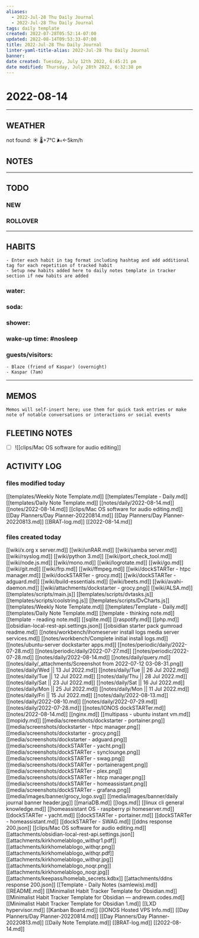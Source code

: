 ```yaml
---
aliases:
  - 2022-Jul-28 Thu Daily Journal
  - 2022-Jul-28 Thu Daily Journal
tags: daily template 
created: 2022-07-28T05:52:14-07:00
updated: 2022-08-14T09:53:33-07:00
title: 2022-Jul-28 Thu Daily Journal
linter-yaml-title-alias: 2022-Jul-28 Thu Daily Journal
banner: 
date created: Tuesday, July 12th 2022, 6:45:21 pm
date modified: Thursday, July 28th 2022, 6:32:38 pm
---
```


# 2022-08-14

---

## WEATHER 
not found: ☀️   🌡️+7°C 🌬️←5km/h



## NOTES


---

## TODO

### NEW

### ROLLOVER

---

## HABITS

```ad-tip
- Enter each habit in tag format including hashtag and add additional tag for each repetition of tracked habit
- Setup new habits added here to daily notes template in tracker section if new habits are added 
```

### water: 

### soda:

### shower:

### wake-up time: #nosleep 

### guests/visitors: 
	- Blaze (friend of Kaspar) (overnight)
	- Kaspar (7am)

---

## MEMOS

```ad-tip
Memos will self-insert here; use them for quick task entries or make note of notable conversations or interactions or social events
```


## FLEETING NOTES
- [ ] ![[clips/Mac OS software for audio editing]]


## ACTIVITY LOG

### files modified today 
[[templates/Weekly Note Template.md]]
[[templates/Template - Daily.md]]
[[templates/Daily Note Template.md]]
[[notes/daily/2022-08-14.md]]
[[notes/2022-08-14.md]]
[[clips/Mac OS software for audio editing.md]]
[[Day Planners/Day Planner-20220814.md]]
[[Day Planners/Day Planner-20220813.md]]
[[BRAT-log.md]]
[[2022-08-14.md]]

### files created today 


[[wiki/x.org x server.md]]
[[wiki/unRAR.md]]
[[wiki/samba server.md]]
[[wiki/rsyslog.md]]
[[wiki/python 3.md]]
[[wiki/port_check_tool.md]]
[[wiki/node.js.md]]
[[wiki/mono.md]]
[[wiki/logrotate.md]]
[[wiki/go.md]]
[[wiki/git.md]]
[[wiki/frp.md]]
[[wiki/ffmpeg.md]]
[[wiki/dockSTARTer - htpc manager.md]]
[[wiki/dockSTARTer - grocy.md]]
[[wiki/dockSTARTer - adguard.md]]
[[wiki/build-essentials.md]]
[[wiki/beets.md]]
[[wiki/avahi-daemon.md]]
[[wiki/attachments/dockstarter - grocy.png]]
[[wiki/ALSA.md]]
[[templates/scripts/main.js]]
[[templates/scripts/dvtasks.js]]
[[templates/scripts/coolstring.js]]
[[templates/scripts/DvCharts.js]]
[[templates/Weekly Note Template.md]]
[[templates/Template - Daily.md]]
[[templates/Daily Note Template.md]]
[[template - thinking note.md]]
[[template - reading note.md]]
[[sqlite.md]]
[[raspotify.md]]
[[php.md]]
[[obsidian-local-rest-api.settings.json]]
[[obsidian starter pack gumroad readme.md]]
[[notes/workbench/ihomeserver install logs media server services.md]]
[[notes/workbench/Complete initial install logs.md]]
[[notes/ubuntu-server dockstarter apps.md]]
[[notes/periodic/daily/2022-07-28.md]]
[[notes/periodic/daily/2022-07-27.md]]
[[notes/periodic/2022-07-28.md]]
[[notes/daily/2022-08-14.md]]
[[notes/daily/query.md]]
[[notes/daily/_attachments/Screenshot from 2022-07-12 03-08-31.png]]
[[notes/daily/Wed || 13 Jul 2022.md]]
[[notes/daily/Tue || 26 Jul 2022.md]]
[[notes/daily/Tue || 12 Jul 2022.md]]
[[notes/daily/Thu || 28 Jul 2022.md]]
[[notes/daily/Sat || 23 Jul 2022.md]]
[[notes/daily/Sat || 16 Jul 2022.md]]
[[notes/daily/Mon || 25 Jul 2022.md]]
[[notes/daily/Mon || 11 Jul 2022.md]]
[[notes/daily/Fri || 15 Jul 2022.md]]
[[notes/daily/2022-08-13.md]]
[[notes/daily/2022-08-10.md]]
[[notes/daily/2022-07-29.md]]
[[notes/daily/2022-07-28.md]]
[[notes/IONOS dockSTARTer.md]]
[[notes/2022-08-14.md]]
[[nginx.md]]
[[multipass - ubuntu instant vm.md]]
[[mopidy.md]]
[[media/screenshots/dockstarter - portainer.png]]
[[media/screenshots/dockstarter - htpc manager.png]]
[[media/screenshots/dockstarter - grocy.png]]
[[media/screenshots/dockstarter - adguard.png]]
[[media/screenshots/dockSTARTer - yacht.png]]
[[media/screenshots/dockSTARTer - synclounge.png]]
[[media/screenshots/dockSTARTer - swag.png]]
[[media/screenshots/dockSTARTer - portaineragent.png]]
[[media/screenshots/dockSTARTer - plex.png]]
[[media/screenshots/dockSTARTer - htcp manager.png]]
[[media/screenshots/dockSTARTer - homeassistant.png]]
[[media/screenshots/dockSTARTer - grafana.png]]
[[media/images/banner/grocy_logo.svg]]
[[media/images/banner/daily journal banner header.jpg]]
[[mariaDB.md]]
[[logs.md]]
[[linux cli general knowledge.md]]
[[homeassistant OS - raspberry pi homeserver.md]]
[[dockSTARTer - yacht.md]]
[[dockSTARTer - portainer.md]]
[[dockSTARTer - homeassistant.md]]
[[dockSTARTer - SWAG.md]]
[[ddns response 200.json]]
[[clips/Mac OS software for audio editing.md]]
[[attachments/obsidian-local-rest-api.settings.json]]
[[attachments/kirkhomelablogo_withqr1.pdf]]
[[attachments/kirkhomelablogo_withqr.png]]
[[attachments/kirkhomelablogo_withqr.pdf]]
[[attachments/kirkhomelablogo_withqr.jpg]]
[[attachments/kirkhomelablogo_noqr.png]]
[[attachments/kirkhomelablogo_noqr.jpg]]
[[attachments/keepass/homelab_secrets.kdbx]]
[[attachments/ddns response 200.json]]
[[Template - Daily Notes (samlewis).md]]
[[README.md]]
[[Minimalist Habit Tracker Template for Obsidian.md]]
[[Minimalist Habit Tracker Template for Obsidian — andrewm.codes.md]]
[[Minimalist Habit Tracker Template for Obsidian 1.md]]
[[LXD hypervisor.md]]
[[Kanban Board.md]]
[[IONOS Hosted VPS Info.md]]
[[Day Planners/Day Planner-20220814.md]]
[[Day Planners/Day Planner-20220813.md]]
[[Daily Note Template.md]]
[[BRAT-log.md]]
[[2022-08-14.md]]
